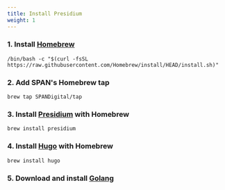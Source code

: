 ```yaml
---
title: Install Presidium
weight: 1
---
```


### 1. Install [Homebrew](https://brew.sh/)

```
/bin/bash -c "$(curl -fsSL https://raw.githubusercontent.com/Homebrew/install/HEAD/install.sh)"
```

### 2. Add SPAN's Homebrew tap

```
brew tap SPANDigital/tap
```

### 3. Install [Presidium](https://github.com/SPANDigital/presidium) with Homebrew

```
brew install presidium
```

### 4. Install [Hugo](https://gohugo.io/getting-started/installing/) with Homebrew

```
brew install hugo
```

### 5. Download and install [Golang](https://go.dev/dl/)
